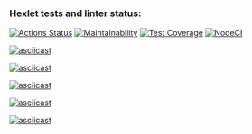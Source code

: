 ### Hexlet tests and linter status:
[![Actions Status](https://github.com/Ilialuck/frontend-project-46/workflows/hexlet-check/badge.svg)](https://github.com/Ilialuck/frontend-project-46/actions)
[![Maintainability](https://api.codeclimate.com/v1/badges/1657568a8a91e1c96f67/maintainability)](https://codeclimate.com/github/Ilialuck/frontend-project-46/maintainability)
[![Test Coverage](https://api.codeclimate.com/v1/badges/1657568a8a91e1c96f67/test_coverage)](https://codeclimate.com/github/Ilialuck/frontend-project-46/test_coverage)
[![NodeCI](https://github.com/Ilialuck/frontend-project-46/workflows/NodeCI/badge.svg)](https://github.com/Ilialuck/frontend-project-46/actions)

[![asciicast](https://asciinema.org/a/dm5WxPkbo2FzNnOKZNfrxkmYk.svg)](https://asciinema.org/a/dm5WxPkbo2FzNnOKZNfrxkmYk)

[![asciicast](https://asciinema.org/a/RjycRfCyLSJXR61ie8flJT7ao.svg)](https://asciinema.org/a/RjycRfCyLSJXR61ie8flJT7ao)

[![asciicast](https://asciinema.org/a/PXekOI1rd0Gcw38DDO7Lvxa4n.svg)](https://asciinema.org/a/PXekOI1rd0Gcw38DDO7Lvxa4n)

[![asciicast](https://asciinema.org/a/oR6aIfGxVdthLXRqxZ3635aMk.svg)](https://asciinema.org/a/oR6aIfGxVdthLXRqxZ3635aMk)

[![asciicast](https://asciinema.org/a/58TcIVzYausqqBDjjzzvUJHHQ.svg)](https://asciinema.org/a/58TcIVzYausqqBDjjzzvUJHHQ)

